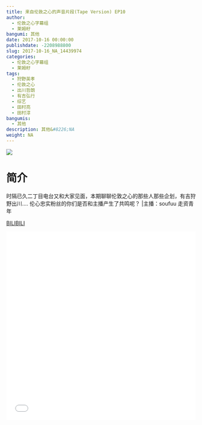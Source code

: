 ```yaml
---
title: 来自伦敦之心的声音片段(Tape Version) EP10
author: 
  - 伦敦之心字幕组
  - 莱姆籽
bangumi: 其他
date: 2017-10-16 00:00:00
publishdate: -2208988800
slug: 2017-10-16_NA_14439974
categories: 
  - 伦敦之心字幕组
  - 莱姆籽
tags: 
  - 狩野英孝
  - 伦敦之心
  - 出川哲朗
  - 有吉弘行
  - 综艺
  - 田村亮
  - 田村淳
bangumis: 
  - 其他
description: 其他&#8226;NA
weight: NA
---
```


![](https://i.imgur.com/nyDNlk9.jpg)

# 简介  
时隔已久二丁目电台又和大家见面，本期聊聊伦敦之心的那些人那些企划，有吉狩野出川....
伦心忠实粉丝的你们是否和主播产生了共鸣呢？
|主播：soufuu 走资青年

  [BILIBILI](https://www.bilibili.com/video/av14439974/)


  <iframe src="//www.bilibili.com/html/html5player.html?cid=23557815&aid=14439974" width="100%" height="500" frameborder="0" allowfullscreen="allowfullscreen"></iframe>
